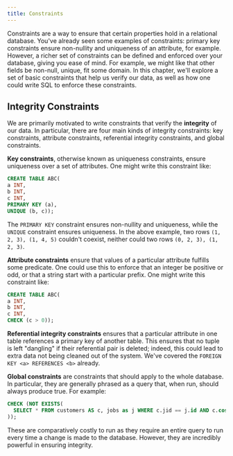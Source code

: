 ```yaml
---
title: Constraints
---
```


Constraints are a way to ensure that certain properties hold in a relational database. You've already seen some examples of constraints: primary key constraints ensure non-nullity and uniqueness of an attribute, for example. However, a richer set of constraints can be defined and enforced over your database, giving you ease of mind. For example, we might like that other fields be non-null, unique, fit some domain. In this chapter, we'll explore a set of basic constraints that help us verify our data, as well as how one could write SQL to enforce these constraints.

## Integrity Constraints

We are primarily motivated to write constraints that verify the **integrity** of our data. In particular, there are four main kinds of integrity constraints: key constraints, attribute constraints, referential integrity constraints, and global constraints.

**Key constraints**, otherwise known as uniqueness constraints, ensure uniqueness over a set of attributes. One might write this constraint like:

```sql
CREATE TABLE ABC(
a INT,
b INT,
c INT,
PRIMARY KEY (a),
UNIQUE (b, c));
```

The `PRIMARY KEY` constraint ensures non-nullity and uniqueness, while the `UNIQUE` constraint ensures uniqueness. In the above example, two rows `(1, 2, 3), (1, 4, 5)` couldn't coexist, neither could two rows `(0, 2, 3), (1, 2, 3)`.

**Attribute constraints** ensure that values of a particular attribute fulfills some predicate. One could use this to enforce that an integer be positive or odd, or that a string start with a particular prefix. One might write this constraint like:

```sql
CREATE TABLE ABC(
a INT,
b INT,
c INT,
CHECK (c > 0));
```

**Referential integrity constraints** ensures that a particular attribute in one table references a primary key of another table. This ensures that no tuple is left "dangling" if their referential pair is deleted; indeed, this could lead to extra data not being cleaned out of the system. We've covered the `FOREIGN KEY <a> REFERENCES <b>` already.

**Global constraints** are constraints that should apply to the whole database. In particular, they are generally phrased as a query that, when run, should always produce true. For example:

```sql
CHECK (NOT EXISTS(
  SELECT * FROM customers AS c, jobs as j WHERE c.jid == j.id AND c.cost < 0
));
```

These are comparatively costly to run as they require an entire query to run every time a change is made to the database. However, they are incredibly powerful in ensuring integrity. 
